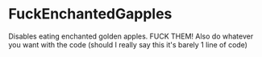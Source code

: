 # FuckEnchantedGapples
Disables eating enchanted golden apples. FUCK THEM!
Also do whatever you want with the code (should I really say this it's barely 1 line of code)
